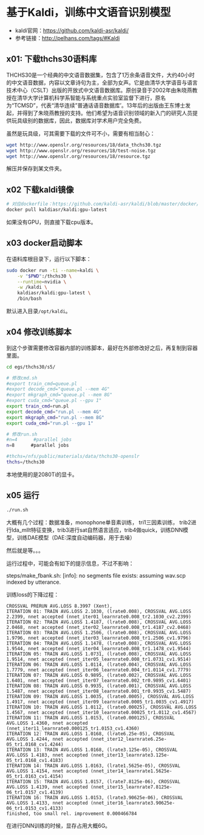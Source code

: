 # 基于Kaldi，训练中文语音识别模型

- kaldi官网：https://github.com/kaldi-asr/kaldi/
- 参考链接：http://pelhans.com/tags/#Kaldi

## x01: 下载thchs30语料库

THCHS30是一个经典的中文语音数据集，包含了1万余条语音文件，大约40小时的中文语音数据，内容以文章诗句为主，全部为女声。它是由清华大学语音与语言技术中心（CSLT）出版的开放式中文语音数据库。原创录音于2002年由朱晓燕教授在清华大学计算机科学系智能与系统重点实验室监督下进行，原名为“TCMSD”，代表“清华连续”普通话语音数据库’。13年后的出版由王东博士发起，并得到了朱晓燕教授的支持。他们希望为语音识别领域的新入门的研究人员提供玩具级别的数据库，因此，数据库对学术用户完全免费。

虽然是玩具级，可其需要下载的文件可不小，需要有相当耐心：

```sh
wget http://www.openslr.org/resources/18/data_thchs30.tgz
wget http://www.openslr.org/resources/18/test-noise.tgz
wget http://www.openslr.org/resources/18/resource.tgz
```

解压并保存到某文件夹。

## x02 下载kaldi镜像

```sh
# 对应dockerfile：https://github.com/kaldi-asr/kaldi/blob/master/docker/ubuntu16.04-gpu/Dockerfile
docker pull kaldiasr/kaldi:gpu-latest
```

如果没有GPU，则直接下载cpu版本。

## x03 docker启动脚本
在语料库根目录下，运行以下脚本：

```sh
sudo docker run -ti --name=kaldi \
    -v "$PWD":/thchs30 \
    --runtime=nvidia \
    -w /kaldi \
    kaldiasr/kaldi:gpu-latest \
    /bin/bash
```

默认进入目录`/opt/kaldi`。

## x04 修改训练脚本
到这个步骤需要修改容器内部的训练脚本，最好在外部修改好之后，再复制到容器里面。

```sh
cd egs/thchs30/s5/

# 修改cmd.sh
#export train_cmd=queue.pl
#export decode_cmd="queue.pl --mem 4G"
#export mkgraph_cmd="queue.pl --mem 8G"
#export cuda_cmd="queue.pl --gpu 1"
export train_cmd=run.pl
export decode_cmd="run.pl --mem 4G"
export mkgraph_cmd="run.pl --mem 8G"
export cuda_cmd="run.pl --gpu 1"

# 修改run.sh
#n=4      #parallel jobs
n=8      #parallel jobs

#thchs=/nfs/public/materials/data/thchs30-openslr
thchs=/thchs30
```

本地使用的是2080Ti的显卡。

## x05 运行

```sh
./run.sh
```

大概有几个过程：数据准备，monophone单音素训练， tri1三因素训练， trib2进行lda_mllt特征变换，trib3进行sat自然语言适应，trib4做quick，训练DNN模型，训练DAE模型（DAE:深度自动编码器，用于去噪）

然后就是等。。。

运行过程中，可能会有如下的提示信息，不过不影响：

steps/make_fbank.sh: [info]: no segments file exists: assuming wav.scp indexed by utterance.

训练loss的下降过程：

```
CROSSVAL PRERUN AVG.LOSS 8.3997 (Xent),
ITERATION 01: TRAIN AVG.LOSS 2.1030, (lrate0.008), CROSSVAL AVG.LOSS 2.2399, nnet accepted (nnet_iter01_learnrate0.008_tr2.1030_cv2.2399)
ITERATION 02: TRAIN AVG.LOSS 1.4187, (lrate0.008), CROSSVAL AVG.LOSS 2.0468, nnet accepted (nnet_iter02_learnrate0.008_tr1.4187_cv2.0468)
ITERATION 03: TRAIN AVG.LOSS 1.2506, (lrate0.008), CROSSVAL AVG.LOSS 1.9796, nnet accepted (nnet_iter03_learnrate0.008_tr1.2506_cv1.9796)
ITERATION 04: TRAIN AVG.LOSS 1.1478, (lrate0.008), CROSSVAL AVG.LOSS 1.9544, nnet accepted (nnet_iter04_learnrate0.008_tr1.1478_cv1.9544)
ITERATION 05: TRAIN AVG.LOSS 1.0731, (lrate0.008), CROSSVAL AVG.LOSS 1.9514, nnet accepted (nnet_iter05_learnrate0.008_tr1.0731_cv1.9514)
ITERATION 06: TRAIN AVG.LOSS 1.0114, (lrate0.004), CROSSVAL AVG.LOSS 1.7779, nnet accepted (nnet_iter06_learnrate0.004_tr1.0114_cv1.7779)
ITERATION 07: TRAIN AVG.LOSS 0.9895, (lrate0.002), CROSSVAL AVG.LOSS 1.6401, nnet accepted (nnet_iter07_learnrate0.002_tr0.9895_cv1.6401)
ITERATION 08: TRAIN AVG.LOSS 0.9935, (lrate0.001), CROSSVAL AVG.LOSS 1.5487, nnet accepted (nnet_iter08_learnrate0.001_tr0.9935_cv1.5487)
ITERATION 09: TRAIN AVG.LOSS 1.0035, (lrate0.0005), CROSSVAL AVG.LOSS 1.4917, nnet accepted (nnet_iter09_learnrate0.0005_tr1.0035_cv1.4917)
ITERATION 10: TRAIN AVG.LOSS 1.0112, (lrate0.00025), CROSSVAL AVG.LOSS 1.4567, nnet accepted (nnet_iter10_learnrate0.00025_tr1.0112_cv1.4567)
ITERATION 11: TRAIN AVG.LOSS 1.0153, (lrate0.000125), CROSSVAL AVG.LOSS 1.4360, nnet accepted (nnet_iter11_learnrate0.000125_tr1.0153_cv1.4360)
ITERATION 12: TRAIN AVG.LOSS 1.0168, (lrate6.25e-05), CROSSVAL AVG.LOSS 1.4244, nnet accepted (nnet_iter12_learnrate6.25e-05_tr1.0168_cv1.4244)
ITERATION 13: TRAIN AVG.LOSS 1.0168, (lrate3.125e-05), CROSSVAL AVG.LOSS 1.4183, nnet accepted (nnet_iter13_learnrate3.125e-05_tr1.0168_cv1.4183)
ITERATION 14: TRAIN AVG.LOSS 1.0163, (lrate1.5625e-05), CROSSVAL AVG.LOSS 1.4154, nnet accepted (nnet_iter14_learnrate1.5625e-05_tr1.0163_cv1.4154)
ITERATION 15: TRAIN AVG.LOSS 1.0157, (lrate7.8125e-06), CROSSVAL AVG.LOSS 1.4139, nnet accepted (nnet_iter15_learnrate7.8125e-06_tr1.0157_cv1.4139)
ITERATION 16: TRAIN AVG.LOSS 1.0153, (lrate3.90625e-06), CROSSVAL AVG.LOSS 1.4133, nnet accepted (nnet_iter16_learnrate3.90625e-06_tr1.0153_cv1.4133)
finished, too small rel. improvement 0.000466784
```

在进行DNN训练的时候，显存占用大概6G。







